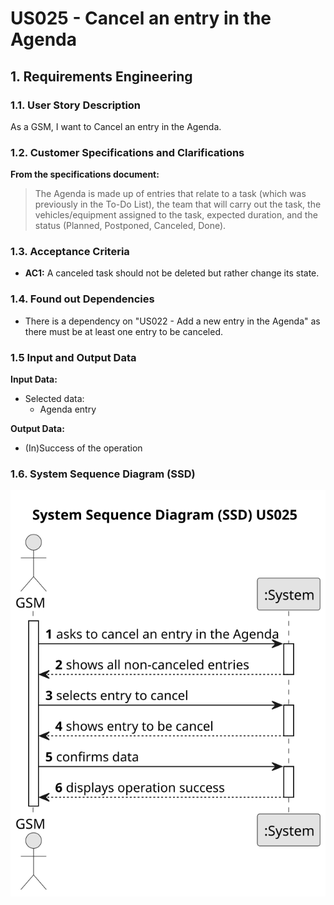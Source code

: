 # US025 - Cancel an entry in the Agenda 


## 1. Requirements Engineering

### 1.1. User Story Description

As a GSM, I want to Cancel an entry in the Agenda.

### 1.2. Customer Specifications and Clarifications 

**From the specifications document:**

>	The Agenda is made
up of entries that relate to a task (which was previously in the To-Do List),
the team that will carry out the task, the vehicles/equipment assigned to
the task, expected duration, and the status (Planned, Postponed, Canceled,
Done).


### 1.3. Acceptance Criteria

* **AC1:** A canceled task should not be deleted but rather change its state.

### 1.4. Found out Dependencies

* There is a dependency on "US022 - Add a new entry in the Agenda" as there must be at least one entry to be canceled.

### 1.5 Input and Output Data

**Input Data:**


* Selected data:
    * Agenda entry

**Output Data:**

* (In)Success of the operation

### 1.6. System Sequence Diagram (SSD)

![System Sequence Diagram - Alternative One](svg/us025-system-sequence-diagram.svg)

